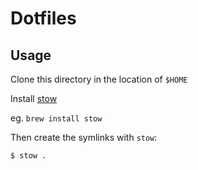 # Dotfiles

## Usage

Clone this directory in the location of `$HOME`

Install [stow](https://www.gnu.org/software/stow/)

eg. `brew install stow`

Then create the symlinks with `stow`:

```shell
$ stow .
```
